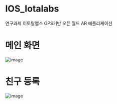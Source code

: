 # IOS_Iotalabs
연구과제 이토탈랩스 GPS기반 오픈 월드 AR 애플리케이션

# 메인 화면
![image](https://github.com/Jangwonbae/IOS_Iotalabs/assets/84276491/8b19d17b-5c10-48f9-b8f0-f53e56088140)
# 친구 등록
![image](https://github.com/Jangwonbae/IOS_Iotalabs/assets/84276491/c2797dc2-a708-4c91-85ce-4e41dabe4deb)
